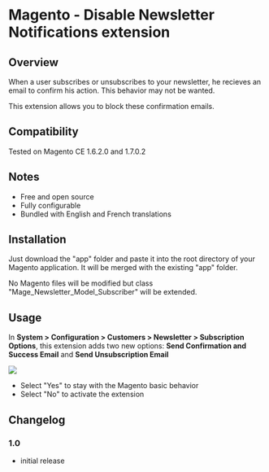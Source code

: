 # Magento - Disable Newsletter Notifications extension

## Overview
When a user subscribes or unsubscribes to your newsletter, he recieves an email to confirm his action. This behavior may not be wanted.

This extension allows you to block these confirmation emails.

## Compatibility
Tested on Magento CE 1.6.2.0 and 1.7.0.2

## Notes
* Free and open source
* Fully configurable
* Bundled with English and French translations

## Installation
Just download the "app" folder and paste it into the root directory of your Magento application. It will be merged with the existing "app" folder.

No Magento files will be modified but class "Mage_Newsletter_Model_Subscriber" will be extended.

## Usage
In __System > Configuration > Customers > Newsletter > Subscription Options__, this extension adds two new options: __Send Confirmation and Success Email__ and __Send Unsubscription Email__

![](http://1.bp.blogspot.com/-r_hayagFuE4/UHfIsIxlamI/AAAAAAAALMM/IsazmKjz868/s1600/newsletter.PNG)
* Select "Yes" to stay with the Magento basic behavior
* Select "No" to activate the extension

## Changelog
### 1.0
* initial release
